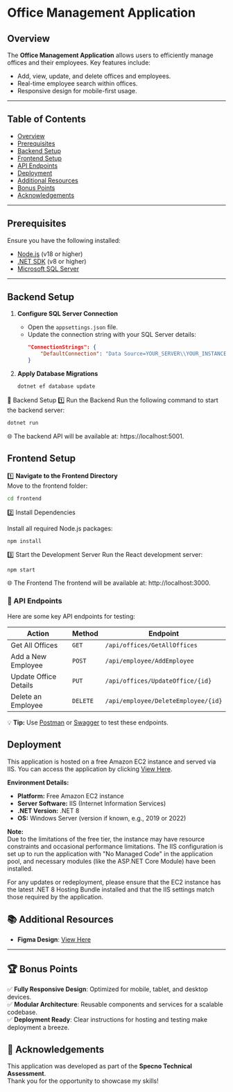 # Office Management Application

## Overview
The **Office Management Application** allows users to efficiently manage offices and their employees. Key features include:
- Add, view, update, and delete offices and employees.
- Real-time employee search within offices.
- Responsive design for mobile-first usage.

---

## Table of Contents
- [Overview](#overview)
- [Prerequisites](#prerequisites)
- [Backend Setup](#backend-setup)
- [Frontend Setup](#frontend-setup)
- [API Endpoints](#-api-endpoints)
- [Deployment](#deployment)
- [Additional Resources](#-additional-resources)
- [Bonus Points](#-bonus-points)
- [Acknowledgements](#-acknowledgements)


---

## Prerequisites
Ensure you have the following installed:
- [Node.js](https://nodejs.org/) (v18 or higher)
- [.NET SDK](https://dotnet.microsoft.com/) (v8 or higher)
- [Microsoft SQL Server](https://www.microsoft.com/en-us/sql-server/sql-server-downloads)

---

## Backend Setup

1. **Configure SQL Server Connection**
   - Open the `appsettings.json` file.
   - Update the connection string with your SQL Server details:
     ```json
     "ConnectionStrings": {
         "DefaultConnection": "Data Source=YOUR_SERVER\\YOUR_INSTANCE;Initial Catalog=YOUR_DATABASE;Integrated Security=True;Connect Timeout=30;Encrypt=False;TrustServerCertificate=True;ApplicationIntent=ReadWrite;MultiSubnetFailover=False"
     }
     ```

2. **Apply Database Migrations**
   ```bash
   dotnet ef database update
🚀 Backend Setup
1️⃣ Run the Backend
Run the following command to start the backend server:

```bash
dotnet run
```
🌐 The backend API will be available at: https://localhost:5001.

## Frontend Setup

1️⃣ **Navigate to the Frontend Directory**  
   Move to the frontend folder:
   ```bash
   cd frontend
   ```
   
2️⃣ Install Dependencies

Install all required Node.js packages:
```
npm install
```
3️⃣ Start the Development Server
Run the React development server:

```
npm start
```

🌐 The Frontend
The frontend will be available at: http://localhost:3000.

### 🔗 API Endpoints
Here are some key API endpoints for testing:

| **Action**                | **Method** | **Endpoint**                           |
|---------------------------|------------|----------------------------------------|
| Get All Offices           | `GET`      | `/api/offices/GetAllOffices`           |
| Add a New Employee        | `POST`     | `/api/employee/AddEmployee`            |
| Update Office Details      | `PUT`      | `/api/offices/UpdateOffice/{id}`       |
| Delete an Employee         | `DELETE`   | `/api/employee/DeleteEmployee/{id}`    |

💡 **Tip:** Use [Postman](https://www.postman.com/) or [Swagger](https://swagger.io/) to test these endpoints.


## Deployment

This application is hosted on a free Amazon EC2 instance and served via IIS.
You can access the application by clicking [View Here](http://13.51.70.13:8080/).

**Environment Details:**
- **Platform:** Free Amazon EC2 instance
- **Server Software:** IIS (Internet Information Services)
- **.NET Version:** .NET 8
- **OS:** Windows Server (version if known, e.g., 2019 or 2022)

**Note:**  
Due to the limitations of the free tier, the instance may have resource constraints and occasional performance limitations. The IIS configuration is set up to run the application with "No Managed Code" in the application pool, and necessary modules (like the ASP.NET Core Module) have been installed.

For any updates or redeployment, please ensure that the EC2 instance has the latest .NET 8 Hosting Bundle installed and that the IIS settings match those required by the application.


## 📚 Additional Resources

- **Figma Design**: [View Here](https://www.figma.com/design/zjxFBi6BYz33lIOvm0kufG/Intermediate-Tech-Assessment?node-id=2-2&p=f&t=Q681M0em1as3Mfjg-0)

---

## 🏆 Bonus Points

✅ **Fully Responsive Design**: Optimized for mobile, tablet, and desktop devices.  
✅ **Modular Architecture**: Reusable components and services for a scalable codebase.  
✅ **Deployment Ready**: Clear instructions for hosting and testing make deployment a breeze.

## 🙌 Acknowledgements

This application was developed as part of the **Specno Technical Assessment**.  
Thank you for the opportunity to showcase my skills!


